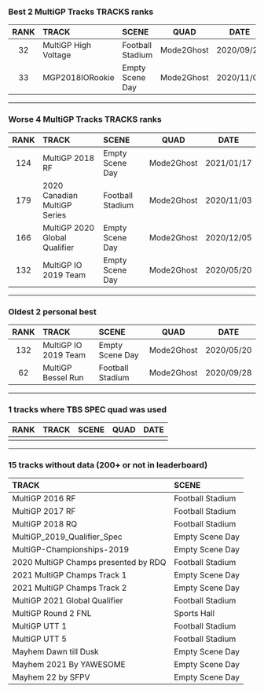 ### Best 2 MultiGP Tracks TRACKS ranks
|RANK|TRACK|SCENE|QUAD|DATE|
|:---:|:---|:---|:---:|:---:|
|32|MultiGP High Voltage|Football Stadium|Mode2Ghost|2020/09/28|
|33|MGP2018IORookie|Empty Scene Day|Mode2Ghost|2020/11/03|
---
### Worse 4 MultiGP Tracks TRACKS ranks
|RANK|TRACK|SCENE|QUAD|DATE|
|:---:|:---|:---|:---:|:---:|
|124|MultiGP 2018 RF|Empty Scene Day|Mode2Ghost|2021/01/17|
|179|2020 Canadian MultiGP Series|Football Stadium|Mode2Ghost|2020/11/03|
|166|MultiGP 2020 Global Qualifier|Empty Scene Day|Mode2Ghost|2020/12/05|
|132|MultiGP IO 2019 Team|Empty Scene Day|Mode2Ghost|2020/05/20|
---
### Oldest 2 personal best
|RANK|TRACK|SCENE|QUAD|DATE|
|:---:|:---|:---|:---:|:---:|
|132|MultiGP IO 2019 Team|Empty Scene Day|Mode2Ghost|2020/05/20|
|62|MultiGP Bessel Run|Football Stadium|Mode2Ghost|2020/09/28|
---
### 1 tracks where TBS SPEC quad was used
|RANK|TRACK|SCENE|QUAD|DATE|
|:---:|:---|:---|:---:|:---:|
||||||
---
### 15 tracks without data (200+ or not in leaderboard)
|TRACK|SCENE|
|:---|:---|
|MultiGP 2016 RF|Football Stadium|
|MultiGP 2017 RF|Football Stadium|
|MultiGP 2018 RQ|Football Stadium|
|MultiGP_2019_Qualifier_Spec|Empty Scene Day|
|MultiGP-Championships-2019|Empty Scene Day|
|2020 MultiGP Champs presented by RDQ|Football Stadium|
|2021 MultiGP Champs Track 1|Empty Scene Day|
|2021 MultiGP Champs Track 2|Empty Scene Day|
|MultiGP 2021 Global Qualifier|Football Stadium|
|MultiGP Round 2 FNL|Sports Hall|
|MultiGP UTT 1|Football Stadium|
|MultiGP UTT 5|Football Stadium|
|Mayhem Dawn till Dusk|Empty Scene Day|
|Mayhem 2021 By YAWESOME|Empty Scene Day|
|Mayhem 22 by SFPV|Empty Scene Day|
